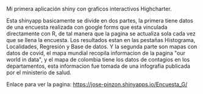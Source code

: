 Mi primera aplicación shiny con graficos interactivos Highcharter.

Esta shinyapp basicamente se divide en dos partes, la primera tiene datos de una encuesta realizada con google forms que esta vinculada directamente con R, de tal manera que la pagina se actualiza sola cada vez que se llena la encuesta. Los resultados estan en las pestañas Histograma, Localidades, Regresión y Base de datos. Y la segunda parte son mapas con datos de covid, el mapa mundial recopila informacion de la pagina "our world in data", y el mapa de colombia tiene los datos de contagios en los departamentos, esta informacion fue tomada de una infografia publicada por el ministerio de salud.

Enlace para ver la pagina: https://jose-pinzon.shinyapps.io/Encuesta_G/
